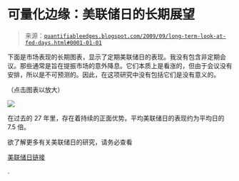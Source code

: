 <!--yml

分类：未分类

日期：2024-05-18 13:13:31

-->

# 可量化边缘：美联储日的长期展望

> 来源：[`quantifiableedges.blogspot.com/2009/09/long-term-look-at-fed-days.html#0001-01-01`](http://quantifiableedges.blogspot.com/2009/09/long-term-look-at-fed-days.html#0001-01-01)

下面是市场表现的长期图表，显示了定期美联储日的表现。我没有包含非定期会议。那些通常是旨在提振市场的意外降息。它们本质上是看涨的，但由于会议没有安排，所以是不可预测的。因此，在这项研究中没有包括它们是没有意义的。

（点击图表以放大）

![](https://blogger.googleusercontent.com/img/b/R29vZ2xl/AVvXsEhG3XQTJsJhNmPD10gOTWdiTy5x1zddplSX8OiJ7K13l2nwqLtGtKu7OHTHm0wGAlDsu75TgGWAGry9AdVIxXzmeKBi8Cpyhjnr3xwHiLEcLH2kOTtv_ULIcovNV9Y4W5adviAv2CXeqEp6/s1600-h/2009-9-23+png.png)

在过去的 27 年里，存在着持续的正面优势。平均美联储日的表现约为平均日的 7.5 倍。

欲了解更多有关美联储日的研究，请务必查看

[美联储日链接](http://quantifiableedges.blogspot.com/search/label/Fed%20Study)

.
